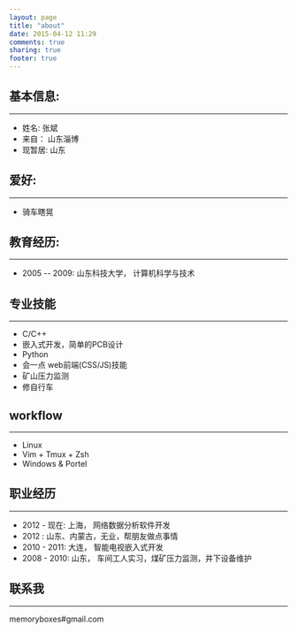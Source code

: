 ```yaml
---
layout: page
title: "about"
date: 2015-04-12 11:29
comments: true
sharing: true
footer: true
---
```


## 基本信息:

-----------------------------

* 姓名:     张斌
* 来自：    山东淄博
* 现暂居:   山东

## 爱好:

-----------------------------

* 骑车瞎晃

## 教育经历:

-----------------------------

* 2005 -- 2009:  山东科技大学， 计算机科学与技术

## 专业技能

-----------------------------

* C/C++
* 嵌入式开发，简单的PCB设计
* Python
* 会一点 web前端(CSS/JS)技能
* 矿山压力监测
* 修自行车

## workflow

-----------------------------

* Linux
* Vim + Tmux + Zsh
* Windows & Portel


## 职业经历

-----------------------------

* 2012 - 现在: 上海， 网络数据分析软件开发
* 2012       : 山东、内蒙古，无业，帮朋友做点事情
* 2010 - 2011: 大连， 智能电视嵌入式开发
* 2008 - 2010: 山东， 车间工人实习，煤矿压力监测，井下设备维护

## 联系我

-----------------------------

memoryboxes#gmail.com

